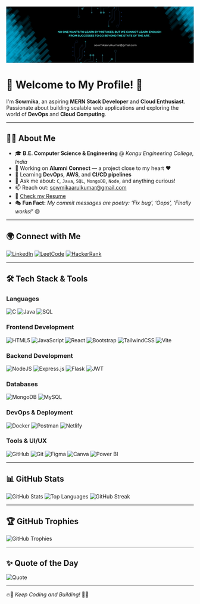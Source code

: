 ![Logo](linkedin2.png)

# 🚀 Welcome to My Profile! 👋

I'm **Sowmika**, an aspiring **MERN Stack Developer** and **Cloud Enthusiast**. Passionate about building scalable web applications and exploring the world of **DevOps** and **Cloud Computing**.

---

## 👩‍💻 About Me

- 🎓 **B.E. Computer Science & Engineering** @ *Kongu Engineering College, India*
- 🔭 Working on **Alumni Connect** — a project close to my heart ❤️
- 🌱 Learning **DevOps**, **AWS**, and **CI/CD pipelines**
- 💬 Ask me about: `C`, `Java`, `SQL`, `MongoDB`, `Node`, and anything curious!
- 📫 Reach out: [sowmikaarulkumar@gmail.com](mailto:sowmikaarulkumar@gmail.com)
- 📄 [Check my Resume](https://drive.google.com/file/d/1j7EA0gygg_h6meOwh4NlVe-8tZTxPEYV/view?usp=sharing)
- 🎭 **Fun Fact:** *My commit messages are poetry: ‘Fix bug’, ‘Oops’, ‘Finally works!’* 😄

---


## 🌍 Connect with Me

[![LinkedIn](https://img.shields.io/badge/LinkedIn-%230077B5.svg?style=for-the-badge&logo=linkedin&logoColor=white)](https://www.linkedin.com/in/sowmika-arulkumar)
[![LeetCode](https://img.shields.io/badge/LeetCode-000000?style=for-the-badge&logo=LeetCode&logoColor=%23d16c06)](https://www.leetcode.com/u/Sowmika_1104/)
[![HackerRank](https://img.shields.io/badge/HackerRank-2EC866?style=for-the-badge&logo=HackerRank&logoColor=white)](https://www.hackerrank.com/profile/sowmikaa_22cse)

---

## 🛠 Tech Stack & Tools

### **Languages**
![C](https://img.shields.io/badge/C-%2300599C.svg?style=for-the-badge&logo=c&logoColor=white)
![Java](https://img.shields.io/badge/Java-%23ED8B00.svg?style=for-the-badge&logo=openjdk&logoColor=white)
![SQL](https://img.shields.io/badge/SQL-336791?style=for-the-badge&logo=postgresql&logoColor=white)


### **Frontend Development**
![HTML5](https://img.shields.io/badge/HTML5-%23E34F26.svg?style=for-the-badge&logo=html5&logoColor=white)
![JavaScript](https://img.shields.io/badge/JavaScript-%23323330.svg?style=for-the-badge&logo=javascript&logoColor=%23F7DF1E)
![React](https://img.shields.io/badge/React-%2320232a.svg?style=for-the-badge&logo=react&logoColor=%2361DAFB)
![Bootstrap](https://img.shields.io/badge/Bootstrap-%238511FA.svg?style=for-the-badge&logo=bootstrap&logoColor=white)
![TailwindCSS](https://img.shields.io/badge/TailwindCSS-%2338B2AC.svg?style=for-the-badge&logo=tailwind-css&logoColor=white)
![Vite](https://img.shields.io/badge/Vite-%23646CFF.svg?style=for-the-badge&logo=vite&logoColor=white)

### **Backend Development**
![NodeJS](https://img.shields.io/badge/Node.js-6DA55F?style=for-the-badge&logo=node.js&logoColor=white)
![Express.js](https://img.shields.io/badge/Express.js-%23404d59.svg?style=for-the-badge&logo=express&logoColor=%2361DAFB)
![Flask](https://img.shields.io/badge/Flask-%23000.svg?style=for-the-badge&logo=flask&logoColor=white)
![JWT](https://img.shields.io/badge/JWT-black?style=for-the-badge&logo=JSON%20web%20tokens)

### **Databases**
![MongoDB](https://img.shields.io/badge/MongoDB-%234ea94b.svg?style=for-the-badge&logo=mongodb&logoColor=white)
![MySQL](https://img.shields.io/badge/MySQL-%2300000f.svg?style=for-the-badge&logo=mysql&logoColor=white)

### **DevOps & Deployment**
![Docker](https://img.shields.io/badge/Docker-%230db7ed.svg?style=for-the-badge&logo=docker&logoColor=white)
![Postman](https://img.shields.io/badge/Postman-FF6C37?style=for-the-badge&logo=postman&logoColor=white)
![Netlify](https://img.shields.io/badge/Netlify-%23000000.svg?style=for-the-badge&logo=netlify&logoColor=#00C7B7)

### **Tools & UI/UX**
![GitHub](https://img.shields.io/badge/GitHub-181717?style=for-the-badge&logo=github&logoColor=white)
![Git](https://img.shields.io/badge/Git-F05032?style=for-the-badge&logo=git&logoColor=white)
![Figma](https://img.shields.io/badge/Figma-%23F24E1E.svg?style=for-the-badge&logo=figma&logoColor=white)
![Canva](https://img.shields.io/badge/Canva-%2300C4CC.svg?style=for-the-badge&logo=canva&logoColor=white)
![Power BI](https://img.shields.io/badge/Power%20BI-F2C811?style=for-the-badge&logo=powerbi&logoColor=black)

---

## 📊 GitHub Stats

![GitHub Stats](https://denvercoder1-github-readme-stats.vercel.app/api?username=Sowmika-Arul&show_icons=true&count_private=true&theme=radical)
![Top Languages](https://github-readme-stats.vercel.app/api/top-langs/?username=Sowmika-Arul&theme=gotham&hide_border=false&include_all_commits=true&count_private=true&layout=compact)
![GitHub Streak](https://your-vercel-app.vercel.app?user=Sowmika-Arul&theme=dark&hide_border=false)

---

## 🏆 GitHub Trophies
![GitHub Trophies](https://github-profile-trophy.vercel.app/?username=Sowmika-Arul&theme=radical&no-frame=true&no-bg=true&margin-w=1)

---


## ✨ Quote of the Day
![Quote](https://quotes-github-readme.vercel.app/api?type=horizontal&theme=radical)

---

🔥🚀 *Keep Coding and Building!* 🚀🔥
